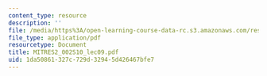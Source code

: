 ```yaml
---
content_type: resource
description: ''
file: /media/https%3A/open-learning-course-data-rc.s3.amazonaws.com/res-2-002-finite-element-procedures-for-solids-and-structures-spring-2010/1da50861327c729d32945d426467bfe7_MITRES2_002S10_lec09.pdf
file_type: application/pdf
resourcetype: Document
title: MITRES2_002S10_lec09.pdf
uid: 1da50861-327c-729d-3294-5d426467bfe7
---
```

